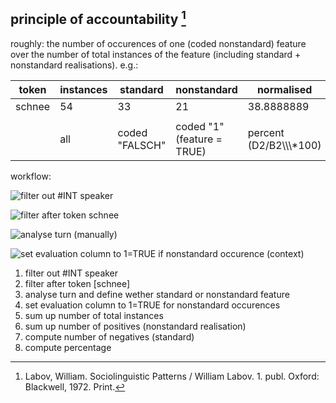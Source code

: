 ## principle of accountability [^1]
roughly: the number of occurences of one (coded nonstandard) feature over the number of total instances of the feature (including standard + nonstandard realisations). e.g.:

| token  | instances | standard       | nonstandard                | normalised                 |
| ------ | --------- | -------------- | -------------------------- | -------------------------- |
| schnee | 54        | 33             | 21                         | 38.8888889                 |
|        |           |                |                            |                            |
|        | all       | coded "FALSCH" | coded "1" (feature = TRUE) | percent (D2/B2\\\\\\\*100) |

workflow:

![filter out #INT speaker][image-1]

![filter after token schnee][image-2]

![analyse turn (manually)][image-3]

![set evaluation column to 1=TRUE if nonstandard occurence (context)][image-4]

1. filter out #INT speaker
2. filter after token [schnee]
3. analyse turn and define wether standard or nonstandard feature
4. set evaluation column to 1=TRUE for nonstandard occurences
5. sum up number of total instances
6. sum up number of positives (nonstandard realisation)
7. compute number of negatives (standard)
8. compute percentage


[^1]:	Labov, William. Sociolinguistic Patterns / William Labov. 1. publ. Oxford: Blackwell, 1972. Print.

[image-1]:	https://ada-sub.dh-index.org/school/api/png/ses-overview/sesdb004-INT.png
[image-2]:	https://ada-sub.dh-index.org/school/api/png/ses-overview/sesdb004-schnee.png
[image-3]:	https://ada-sub.dh-index.org/school/api/png/ses-overview/sesdb004-schnee2.png
[image-4]:	https://ada-sub.dh-index.org/school/api/png/ses-overview/sesdb004-schnee3.png